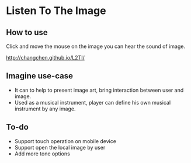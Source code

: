 # Listen To The Image

## How to use
Click and move the mouse on the image you can hear the sound of image.

http://changchen.github.io/L2TI/

## Imagine use-case
- It can to help to present image art, bring interaction between user and image.
- Used as a musical instrument, player can define his own musical instrument by any image.

## To-do
- Support touch operation on mobile device
- Support open the local image by user
- Add more tone options
